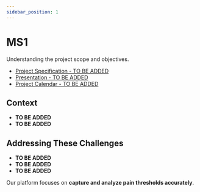 ```yaml
---
sidebar_position: 1
---
```


# MS1

Understanding the project scope and objectives.

- [Project Specification - TO BE ADDED]()
- [Presentation - TO BE ADDED]()
- [Project Calendar - TO BE ADDED]()

## Context

- **TO BE ADDED**
- **TO BE ADDED**

## Addressing These Challenges

- **TO BE ADDED**
- **TO BE ADDED**
- **TO BE ADDED**

Our platform focuses on **capture and analyze pain thresholds accurately**.